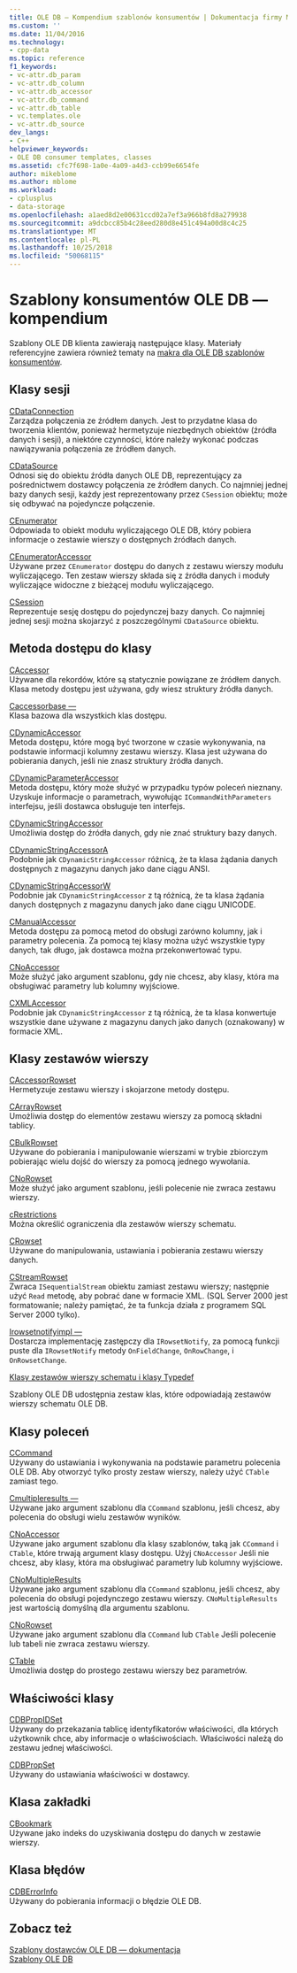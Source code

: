 ```yaml
---
title: OLE DB — Kompendium szablonów konsumentów | Dokumentacja firmy Microsoft
ms.custom: ''
ms.date: 11/04/2016
ms.technology:
- cpp-data
ms.topic: reference
f1_keywords:
- vc-attr.db_param
- vc-attr.db_column
- vc-attr.db_accessor
- vc-attr.db_command
- vc-attr.db_table
- vc.templates.ole
- vc-attr.db_source
dev_langs:
- C++
helpviewer_keywords:
- OLE DB consumer templates, classes
ms.assetid: cfc7f698-1a0e-4a09-a4d3-ccb99e6654fe
author: mikeblome
ms.author: mblome
ms.workload:
- cplusplus
- data-storage
ms.openlocfilehash: a1aed8d2e00631ccd02a7ef3a966b8fd8a279938
ms.sourcegitcommit: a9dcbcc85b4c28eed280d8e451c494a00d8c4c25
ms.translationtype: MT
ms.contentlocale: pl-PL
ms.lasthandoff: 10/25/2018
ms.locfileid: "50068115"
---
```

# <a name="ole-db-consumer-templates-reference"></a>Szablony konsumentów OLE DB — kompendium

Szablony OLE DB klienta zawierają następujące klasy. Materiały referencyjne zawiera również tematy na [makra dla OLE DB szablonów konsumentów](../../data/oledb/macros-and-global-functions-for-ole-db-consumer-templates.md).

## <a name="session-classes"></a>Klasy sesji

[CDataConnection](../../data/oledb/cdataconnection-class.md)<br/>
Zarządza połączenia ze źródłem danych. Jest to przydatne klasa do tworzenia klientów, ponieważ hermetyzuje niezbędnych obiektów (źródła danych i sesji), a niektóre czynności, które należy wykonać podczas nawiązywania połączenia ze źródłem danych.

[CDataSource](../../data/oledb/cdatasource-class.md)<br/>
Odnosi się do obiektu źródła danych OLE DB, reprezentujący za pośrednictwem dostawcy połączenia ze źródłem danych. Co najmniej jednej bazy danych sesji, każdy jest reprezentowany przez `CSession` obiektu; może się odbywać na pojedyncze połączenie.

[CEnumerator](../../data/oledb/cenumerator-class.md)<br/>
Odpowiada to obiekt modułu wyliczającego OLE DB, który pobiera informacje o zestawie wierszy o dostępnych źródłach danych.

[CEnumeratorAccessor](../../data/oledb/cenumeratoraccessor-class.md)<br/>
Używane przez `CEnumerator` dostępu do danych z zestawu wierszy modułu wyliczającego. Ten zestaw wierszy składa się z źródła danych i moduły wyliczające widoczne z bieżącej modułu wyliczającego.

[CSession](../../data/oledb/csession-class.md)<br/>
Reprezentuje sesję dostępu do pojedynczej bazy danych. Co najmniej jednej sesji można skojarzyć z poszczególnymi `CDataSource` obiektu.

## <a name="accessor-classes"></a>Metoda dostępu do klasy

[CAccessor](../../data/oledb/caccessor-class.md)<br/>
Używane dla rekordów, które są statycznie powiązane ze źródłem danych. Klasa metody dostępu jest używana, gdy wiesz struktury źródła danych.

[Caccessorbase —](../../data/oledb/caccessorbase-class.md)<br/>
Klasa bazowa dla wszystkich klas dostępu.

[CDynamicAccessor](../../data/oledb/cdynamicaccessor-class.md)<br/>
Metoda dostępu, które mogą być tworzone w czasie wykonywania, na podstawie informacji kolumny zestawu wierszy. Klasa jest używana do pobierania danych, jeśli nie znasz struktury źródła danych.

[CDynamicParameterAccessor](../../data/oledb/cdynamicparameteraccessor-class.md)<br/>
Metoda dostępu, który może służyć w przypadku typów poleceń nieznany. Uzyskuje informacje o parametrach, wywołując `ICommandWithParameters` interfejsu, jeśli dostawca obsługuje ten interfejs.

[CDynamicStringAccessor](../../data/oledb/cdynamicstringaccessor-class.md)<br/>
Umożliwia dostęp do źródła danych, gdy nie znać struktury bazy danych.

[CDynamicStringAccessorA](../../data/oledb/cdynamicstringaccessora-class.md)<br/>
Podobnie jak `CDynamicStringAccessor` różnicą, że ta klasa żądania danych dostępnych z magazynu danych jako dane ciągu ANSI.

[CDynamicStringAccessorW](../../data/oledb/cdynamicstringaccessorw-class.md)<br/>
Podobnie jak `CDynamicStringAccessor` z tą różnicą, że ta klasa żądania danych dostępnych z magazynu danych jako dane ciągu UNICODE.

[CManualAccessor](../../data/oledb/cmanualaccessor-class.md)<br/>
Metoda dostępu za pomocą metod do obsługi zarówno kolumny, jak i parametry polecenia. Za pomocą tej klasy można użyć wszystkie typy danych, tak długo, jak dostawca można przekonwertować typu.

[CNoAccessor](../../data/oledb/cnoaccessor-class.md)<br/>
Może służyć jako argument szablonu, gdy nie chcesz, aby klasy, która ma obsługiwać parametry lub kolumny wyjściowe.

[CXMLAccessor](../../data/oledb/cxmlaccessor-class.md)<br/>
Podobnie jak `CDynamicStringAccessor` z tą różnicą, że ta klasa konwertuje wszystkie dane używane z magazynu danych jako danych (oznakowany) w formacie XML.

## <a name="rowset-classes"></a>Klasy zestawów wierszy

[CAccessorRowset](../../data/oledb/caccessorrowset-class.md)<br/>
Hermetyzuje zestawu wierszy i skojarzone metody dostępu.

[CArrayRowset](../../data/oledb/carrayrowset-class.md)<br/>
Umożliwia dostęp do elementów zestawu wierszy za pomocą składni tablicy.

[CBulkRowset](../../data/oledb/cbulkrowset-class.md)<br/>
Używane do pobierania i manipulowanie wierszami w trybie zbiorczym pobierając wielu dojść do wierszy za pomocą jednego wywołania.

[CNoRowset](../../data/oledb/cnorowset-class.md)<br/>
Może służyć jako argument szablonu, jeśli polecenie nie zwraca zestawu wierszy.

[cRestrictions](../../data/oledb/crestrictions-class.md)<br/>
Można określić ograniczenia dla zestawów wierszy schematu.

[CRowset](../../data/oledb/crowset-class.md)<br/>
Używane do manipulowania, ustawiania i pobierania zestawu wierszy danych.

[CStreamRowset](../../data/oledb/cstreamrowset-class.md)<br/>
Zwraca `ISequentialStream` obiektu zamiast zestawu wierszy; następnie użyć `Read` metodę, aby pobrać dane w formacie XML. (SQL Server 2000 jest formatowanie; należy pamiętać, że ta funkcja działa z programem SQL Server 2000 tylko).

[Irowsetnotifyimpl —](../../data/oledb/irowsetnotifyimpl-class.md)<br/>
Dostarcza implementację zastępczy dla `IRowsetNotify`, za pomocą funkcji puste dla `IRowsetNotify` metody `OnFieldChange`, `OnRowChange`, i `OnRowsetChange`.

[Klasy zestawów wierszy schematu i klasy Typedef](../../data/oledb/schema-rowset-classes-and-typedef-classes.md)

Szablony OLE DB udostępnia zestaw klas, które odpowiadają zestawów wierszy schematu OLE DB.

## <a name="command-classes"></a>Klasy poleceń

[CCommand](../../data/oledb/ccommand-class.md)<br/>
Używany do ustawiania i wykonywania na podstawie parametru polecenia OLE DB. Aby otworzyć tylko prosty zestaw wierszy, należy użyć `CTable` zamiast tego.

[Cmultipleresults —](../../data/oledb/cmultipleresults-class.md)<br/>
Używane jako argument szablonu dla `CCommand` szablonu, jeśli chcesz, aby polecenia do obsługi wielu zestawów wyników.

[CNoAccessor](../../data/oledb/cnoaccessor-class.md)<br/>
Używane jako argument szablonu dla klasy szablonów, taką jak `CCommand` i `CTable`, które trwają argument klasy dostępu. Użyj `CNoAccessor` Jeśli nie chcesz, aby klasy, która ma obsługiwać parametry lub kolumny wyjściowe.

[CNoMultipleResults](../../data/oledb/cnomultipleresults-class.md)<br/>
Używane jako argument szablonu dla `CCommand` szablonu, jeśli chcesz, aby polecenia do obsługi pojedynczego zestawu wierszy. `CNoMultipleResults` jest wartością domyślną dla argumentu szablonu.

[CNoRowset](../../data/oledb/cnorowset-class.md)<br/>
Używane jako argument szablonu dla `CCommand` lub `CTable` Jeśli polecenie lub tabeli nie zwraca zestawu wierszy.

[CTable](../../data/oledb/ctable-class.md)<br/>
Umożliwia dostęp do prostego zestawu wierszy bez parametrów.

## <a name="property-classes"></a>Właściwości klasy

[CDBPropIDSet](../../data/oledb/cdbpropidset-class.md)<br/>
Używany do przekazania tablicę identyfikatorów właściwości, dla których użytkownik chce, aby informacje o właściwościach. Właściwości należą do zestawu jednej właściwości.

[CDBPropSet](../../data/oledb/cdbpropset-class.md)<br/>
Używany do ustawiania właściwości w dostawcy.

## <a name="bookmark-class"></a>Klasa zakładki

[CBookmark](../../data/oledb/cbookmark-class.md)<br/>
Używane jako indeks do uzyskiwania dostępu do danych w zestawie wierszy.

## <a name="error-class"></a>Klasa błędów

[CDBErrorInfo](../../data/oledb/cdberrorinfo-class.md)<br/>
Używany do pobierania informacji o błędzie OLE DB.

## <a name="see-also"></a>Zobacz też

[Szablony dostawców OLE DB — dokumentacja](../../data/oledb/ole-db-provider-templates-reference.md)<br/>
[Szablony OLE DB](../../data/oledb/ole-db-templates.md)